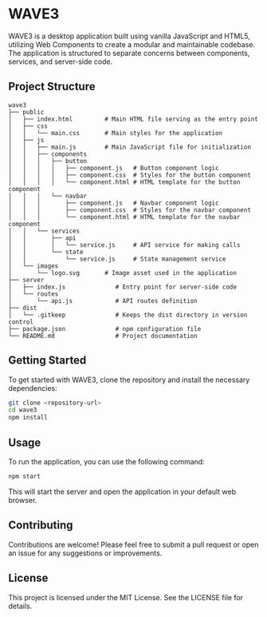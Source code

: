# WAVE3

WAVE3 is a desktop application built using vanilla JavaScript and HTML5, utilizing Web Components to create a modular and maintainable codebase. The application is structured to separate concerns between components, services, and server-side code.

## Project Structure

```
wave3
├── public
│   ├── index.html         # Main HTML file serving as the entry point
│   ├── css
│   │   └── main.css       # Main styles for the application
│   ├── js
│   │   ├── main.js        # Main JavaScript file for initialization
│   │   ├── components
│   │   │   ├── button
│   │   │   │   ├── component.js   # Button component logic
│   │   │   │   ├── component.css  # Styles for the button component
│   │   │   │   └── component.html # HTML template for the button component
│   │   │   └── navbar
│   │   │       ├── component.js   # Navbar component logic
│   │   │       ├── component.css  # Styles for the navbar component
│   │   │       └── component.html # HTML template for the navbar component
│   │   └── services
│   │       ├── api
│   │       │   └── service.js     # API service for making calls
│   │       └── state
│   │           └── service.js     # State management service
│   └── images
│       └── logo.svg       # Image asset used in the application
├── server
│   ├── index.js              # Entry point for server-side code
│   └── routes
│       └── api.js            # API routes definition
├── dist
│   └── .gitkeep              # Keeps the dist directory in version control
├── package.json              # npm configuration file
└── README.md                 # Project documentation
```

## Getting Started

To get started with WAVE3, clone the repository and install the necessary dependencies:

```bash
git clone <repository-url>
cd wave3
npm install
```

## Usage

To run the application, you can use the following command:

```bash
npm start
```

This will start the server and open the application in your default web browser.

## Contributing

Contributions are welcome! Please feel free to submit a pull request or open an issue for any suggestions or improvements.

## License

This project is licensed under the MIT License. See the LICENSE file for details.